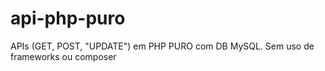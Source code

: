 # api-php-puro
APIs (GET, POST, "UPDATE") em PHP PURO com DB MySQL. Sem uso de frameworks ou composer 

<div class="postman-run-button"
data-postman-action="collection/fork"
data-postman-var-1="20615210-0983fb02-d520-42d0-aa38-fd821e6368b7"
data-postman-collection-url="entityId=20615210-0983fb02-d520-42d0-aa38-fd821e6368b7&entityType=collection&workspaceId=e4a384e5-5f50-4a06-baf4-42330f226b32"></div>
<script type="text/javascript">
  (function (p,o,s,t,m,a,n) {
    !p[s] && (p[s] = function () { (p[t] || (p[t] = [])).push(arguments); });
    !o.getElementById(s+t) && o.getElementsByTagName("head")[0].appendChild((
      (n = o.createElement("script")),
      (n.id = s+t), (n.async = 1), (n.src = m), n
    ));
  }(window, document, "_pm", "PostmanRunObject", "https://run.pstmn.io/button.js"));
</script>
